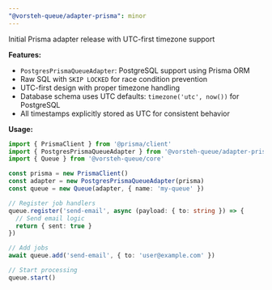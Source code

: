 ```yaml
---
"@vorsteh-queue/adapter-prisma": minor
---
```


Initial Prisma adapter release with UTC-first timezone support

**Features:**
- `PostgresPrismaQueueAdapter`: PostgreSQL support using Prisma ORM
- Raw SQL with `SKIP LOCKED` for race condition prevention
- UTC-first design with proper timezone handling
- Database schema uses UTC defaults: `timezone('utc', now())` for PostgreSQL
- All timestamps explicitly stored as UTC for consistent behavior

**Usage:**

```typescript
import { PrismaClient } from '@prisma/client'
import { PostgresPrismaQueueAdapter } from '@vorsteh-queue/adapter-prisma'
import { Queue } from '@vorsteh-queue/core'

const prisma = new PrismaClient()
const adapter = new PostgresPrismaQueueAdapter(prisma)
const queue = new Queue(adapter, { name: 'my-queue' })

// Register job handlers
queue.register('send-email', async (payload: { to: string }) => {
  // Send email logic
  return { sent: true }
})

// Add jobs
await queue.add('send-email', { to: 'user@example.com' })

// Start processing
queue.start()
```
